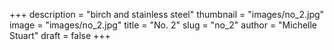 +++
description = "birch and stainless steel"
thumbnail = "images/no_2.jpg"
image = "images/no_2.jpg"
title = "No. 2"
slug = "no_2"
author = "Michelle Stuart"
draft = false
+++

